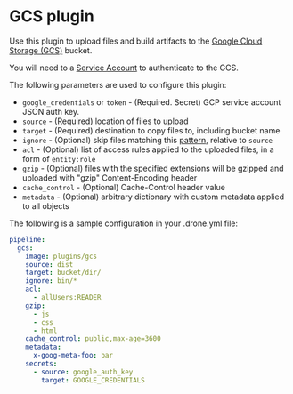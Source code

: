 # GCS plugin

Use this plugin to upload files and build artifacts to the [Google Cloud Storage (GCS)](https://cloud.google.com/storage/) bucket.

You will need to a [Service Account](https://developers.google.com/console/help/new/#serviceaccounts) to authenticate to the GCS.

The following parameters are used to configure this plugin:

* `google_credentials` or `token` - (Required. Secret) GCP service account JSON auth key.
* `source` - (Required) location of files to upload
* `target` - (Required) destination to copy files to, including bucket name
* `ignore` - (Optional) skip files matching this [pattern](https://golang.org/pkg/path/filepath/#Match), relative to `source`
* `acl` - (Optional) list of access rules applied to the uploaded files, in a form of `entity:role`
* `gzip` - (Optional) files with the specified extensions will be gzipped and uploaded with "gzip" Content-Encoding header
* `cache_control` - (Optional) Cache-Control header value
* `metadata` - (Optional) arbitrary dictionary with custom metadata applied to all objects

The following is a sample configuration in your .drone.yml file:

```yaml
pipeline:
  gcs:
    image: plugins/gcs
    source: dist
    target: bucket/dir/
    ignore: bin/*
    acl:
      - allUsers:READER
    gzip:
      - js
      - css
      - html
    cache_control: public,max-age=3600
    metadata:
      x-goog-meta-foo: bar
    secrets:
      - source: google_auth_key
        target: GOOGLE_CREDENTIALS
```

